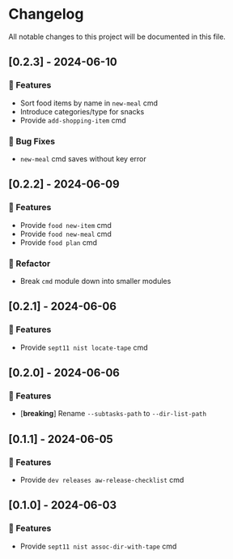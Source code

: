 # Changelog

All notable changes to this project will be documented in this file.

## [0.2.3] - 2024-06-10

### 🚀 Features

- Sort food items by name in `new-meal` cmd
- Introduce categories/type for snacks
- Provide `add-shopping-item` cmd

### 🐛 Bug Fixes

- `new-meal` cmd saves without key error

## [0.2.2] - 2024-06-09

### 🚀 Features

- Provide `food new-item` cmd
- Provide `food new-meal` cmd
- Provide `food plan` cmd

### 🚜 Refactor

- Break `cmd` module down into smaller modules

## [0.2.1] - 2024-06-06

### 🚀 Features

- Provide `sept11 nist locate-tape` cmd

## [0.2.0] - 2024-06-06

### 🚀 Features

- [**breaking**] Rename `--subtasks-path` to `--dir-list-path`

## [0.1.1] - 2024-06-05

### 🚀 Features

- Provide `dev releases aw-release-checklist` cmd

## [0.1.0] - 2024-06-03

### 🚀 Features

- Provide `sept11 nist assoc-dir-with-tape` cmd
